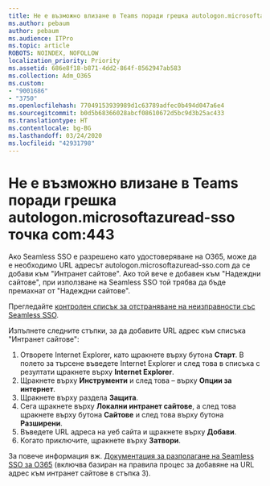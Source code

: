 ```yaml
---
title: Не е възможно влизане в Teams поради грешка autologon.microsoftazuread-sso.com:443
ms.author: pebaum
author: pebaum
ms.audience: ITPro
ms.topic: article
ROBOTS: NOINDEX, NOFOLLOW
localization_priority: Priority
ms.assetid: 686e8f18-b871-4dd2-864f-8562947ab583
ms.collection: Adm_O365
ms.custom:
- "9001686"
- "3750"
ms.openlocfilehash: 77049153939989d1c63789adfec0b494d047a6e4
ms.sourcegitcommit: b0d5b68366028abcf08610672d5bc9d3b25ac433
ms.translationtype: HT
ms.contentlocale: bg-BG
ms.lasthandoff: 03/24/2020
ms.locfileid: "42931798"
---
```

# <a name="unable-to-log-into-teams-due-to-error-autologonmicrosoftazuread-sso-dot-com443"></a>Не е възможно влизане в Teams поради грешка autologon.microsoftazuread-sso точка com:443

Ако Seamless SSO е разрешено като удостоверяване на O365, може да е необходимо URL адресът autologon.microsoftazuread-sso.com да се добави към "Интранет сайтове".  Ако той вече е добавен към "Надеждни сайтове", при използване на Seamless SSO той трябва да бъде премахнат от "Надеждни сайтове".

Прегледайте [контролен списък за отстраняване на неизправности със Seamless SSO](https://docs.microsoft.com/azure/active-directory/hybrid/tshoot-connect-sso#troubleshooting-checklist).

Изпълнете следните стъпки, за да добавите URL адрес към списъка "Интранет сайтове":

1. Отворете Internet Explorer, като щракнете върху бутона **Старт**. В полето за търсене въведете Internet Explorer и след това в списъка с резултати щракнете върху **Internet Explorer**.
2. Щракнете върху **Инструменти** и след това – върху **Опции за интернет**.
3. Щракнете върху раздела **Защита**.
4. Сега щракнете върху **Локални интранет сайтове**, а след това щракнете върху бутона **Сайтове** и след това върху бутона **Разширени**.
5. Въведете URL адреса на уеб сайта и щракнете върху **Добави**.
6. Когато приключите, щракнете върху **Затвори**.

За повече информация вж. [Документация за разполагане на Seamless SSO за O365](https://docs.microsoft.com/azure/active-directory/hybrid/how-to-connect-sso-quick-start) (включва базиран на правила процес за добавяне на URL адрес към интранет сайтове в стъпка 3).

